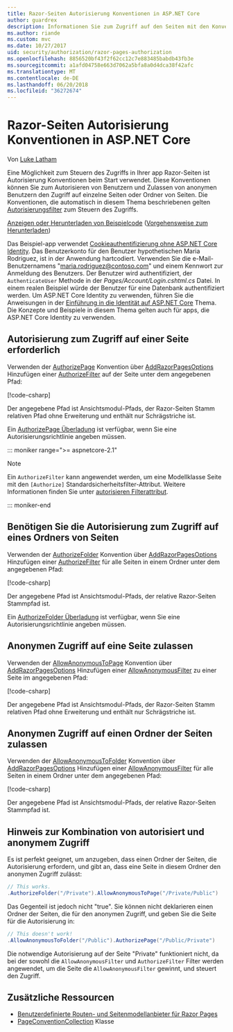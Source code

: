 ```yaml
---
title: Razor-Seiten Autorisierung Konventionen in ASP.NET Core
author: guardrex
description: Informationen Sie zum Zugriff auf den Seiten mit den Konventionen zu steuern, die Autorisierung von Benutzern und ermöglichen anonyme Benutzern den Zugriff auf Seiten oder Ordner von Seiten.
ms.author: riande
ms.custom: mvc
ms.date: 10/27/2017
uid: security/authorization/razor-pages-authorization
ms.openlocfilehash: 8856520bf43f2f62cc12c7e883485babdb43fb3e
ms.sourcegitcommit: a1afd04758e663d7062a5bfa8a0d4dca38f42afc
ms.translationtype: MT
ms.contentlocale: de-DE
ms.lasthandoff: 06/20/2018
ms.locfileid: "36272674"
---
```

# <a name="razor-pages-authorization-conventions-in-aspnet-core"></a>Razor-Seiten Autorisierung Konventionen in ASP.NET Core

Von [Luke Latham](https://github.com/guardrex)

Eine Möglichkeit zum Steuern des Zugriffs in Ihrer app Razor-Seiten ist Autorisierung Konventionen beim Start verwendet. Diese Konventionen können Sie zum Autorisieren von Benutzern und Zulassen von anonymen Benutzern den Zugriff auf einzelne Seiten oder Ordner von Seiten. Die Konventionen, die automatisch in diesem Thema beschriebenen gelten [Autorisierungsfilter](xref:mvc/controllers/filters#authorization-filters) zum Steuern des Zugriffs.

[Anzeigen oder Herunterladen von Beispielcode](https://github.com/aspnet/Docs/tree/master/aspnetcore/security/authorization/razor-pages-authorization/samples) ([Vorgehensweise zum Herunterladen](xref:tutorials/index#how-to-download-a-sample))

Das Beispiel-app verwendet [Cookieauthentifizierung ohne ASP.NET Core Identity](xref:security/authentication/cookie). Das Benutzerkonto für den Benutzer hypothetischen Maria Rodriguez, ist in der Anwendung hartcodiert. Verwenden Sie die e-Mail-Benutzernamens "maria.rodriguez@contoso.com" und einem Kennwort zur Anmeldung des Benutzers. Der Benutzer wird authentifiziert, der `AuthenticateUser` Methode in der *Pages/Account/Login.cshtml.cs* Datei. In einem realen Beispiel würde der Benutzer für eine Datenbank authentifiziert werden. Um ASP.NET Core Identity zu verwenden, führen Sie die Anweisungen in der [Einführung in die Identität auf ASP.NET Core](xref:security/authentication/identity) Thema. Die Konzepte und Beispiele in diesem Thema gelten auch für apps, die ASP.NET Core Identity zu verwenden.

## <a name="require-authorization-to-access-a-page"></a>Autorisierung zum Zugriff auf einer Seite erforderlich

Verwenden der [AuthorizePage](/dotnet/api/microsoft.extensions.dependencyinjection.pageconventioncollectionextensions.authorizepage) Konvention über [AddRazorPagesOptions](/dotnet/api/microsoft.extensions.dependencyinjection.mvcrazorpagesmvcbuilderextensions.addrazorpagesoptions) Hinzufügen einer [AuthorizeFilter](/dotnet/api/microsoft.aspnetcore.mvc.authorization.authorizefilter) auf der Seite unter dem angegebenen Pfad:

[!code-csharp[](razor-pages-authorization/samples/2.x/AuthorizationSample/Startup.cs?name=snippet1&highlight=2,4)]

Der angegebene Pfad ist Ansichtsmodul-Pfads, der Razor-Seiten Stamm relativen Pfad ohne Erweiterung und enthält nur Schrägstriche ist.

Ein [AuthorizePage Überladung](/dotnet/api/microsoft.extensions.dependencyinjection.pageconventioncollectionextensions.authorizepage#Microsoft_Extensions_DependencyInjection_PageConventionCollectionExtensions_AuthorizePage_Microsoft_AspNetCore_Mvc_ApplicationModels_PageConventionCollection_System_String_System_String_) ist verfügbar, wenn Sie eine Autorisierungsrichtlinie angeben müssen.

::: moniker range=">= aspnetcore-2.1"

> [!NOTE]
> Ein `AuthorizeFilter` kann angewendet werden, um eine Modellklasse Seite mit den `[Authorize]` Standardsicherheitsfilter-Attribut. Weitere Informationen finden Sie unter [autorisieren Filterattribut](xref:razor-pages/filter#authorize-filter-attribute).

::: moniker-end

## <a name="require-authorization-to-access-a-folder-of-pages"></a>Benötigen Sie die Autorisierung zum Zugriff auf eines Ordners von Seiten

Verwenden der [AuthorizeFolder](/dotnet/api/microsoft.extensions.dependencyinjection.pageconventioncollectionextensions.authorizefolder) Konvention über [AddRazorPagesOptions](/dotnet/api/microsoft.extensions.dependencyinjection.mvcrazorpagesmvcbuilderextensions.addrazorpagesoptions) Hinzufügen einer [AuthorizeFilter](/dotnet/api/microsoft.aspnetcore.mvc.authorization.authorizefilter) für alle Seiten in einem Ordner unter dem angegebenen Pfad:

[!code-csharp[](razor-pages-authorization/samples/2.x/AuthorizationSample/Startup.cs?name=snippet1&highlight=2,5)]

Der angegebene Pfad ist Ansichtsmodul-Pfads, der relative Razor-Seiten Stammpfad ist.

Ein [AuthorizeFolder Überladung](/dotnet/api/microsoft.extensions.dependencyinjection.pageconventioncollectionextensions.authorizefolder#Microsoft_Extensions_DependencyInjection_PageConventionCollectionExtensions_AuthorizeFolder_Microsoft_AspNetCore_Mvc_ApplicationModels_PageConventionCollection_System_String_System_String_) ist verfügbar, wenn Sie eine Autorisierungsrichtlinie angeben müssen.

## <a name="allow-anonymous-access-to-a-page"></a>Anonymen Zugriff auf eine Seite zulassen

Verwenden der [AllowAnonymousToPage](/dotnet/api/microsoft.extensions.dependencyinjection.pageconventioncollectionextensions.allowanonymoustopage) Konvention über [AddRazorPagesOptions](/dotnet/api/microsoft.extensions.dependencyinjection.mvcrazorpagesmvcbuilderextensions.addrazorpagesoptions) Hinzufügen einer [AllowAnonymousFilter](/dotnet/api/microsoft.aspnetcore.mvc.authorization.allowanonymousfilter) zu einer Seite im angegebenen Pfad:

[!code-csharp[](razor-pages-authorization/samples/2.x/AuthorizationSample/Startup.cs?name=snippet1&highlight=2,6)]

Der angegebene Pfad ist Ansichtsmodul-Pfads, der Razor-Seiten Stamm relativen Pfad ohne Erweiterung und enthält nur Schrägstriche ist.

## <a name="allow-anonymous-access-to-a-folder-of-pages"></a>Anonymen Zugriff auf einen Ordner der Seiten zulassen

Verwenden der [AllowAnonymousToFolder](/dotnet/api/microsoft.extensions.dependencyinjection.pageconventioncollectionextensions.allowanonymoustofolder) Konvention über [AddRazorPagesOptions](/dotnet/api/microsoft.extensions.dependencyinjection.mvcrazorpagesmvcbuilderextensions.addrazorpagesoptions) Hinzufügen einer [AllowAnonymousFilter](/dotnet/api/microsoft.aspnetcore.mvc.authorization.allowanonymousfilter) für alle Seiten in einem Ordner unter dem angegebenen Pfad:

[!code-csharp[](razor-pages-authorization/samples/2.x/AuthorizationSample/Startup.cs?name=snippet1&highlight=2,7)]

Der angegebene Pfad ist Ansichtsmodul-Pfads, der relative Razor-Seiten Stammpfad ist.

## <a name="note-on-combining-authorized-and-anonymous-access"></a>Hinweis zur Kombination von autorisiert und anonymem Zugriff

Es ist perfekt geeignet, um anzugeben, dass einen Ordner der Seiten, die Autorisierung erfordern, und gibt an, dass eine Seite in diesem Ordner den anonymen Zugriff zulässt:

```csharp
// This works.
.AuthorizeFolder("/Private").AllowAnonymousToPage("/Private/Public")
```

Das Gegenteil ist jedoch nicht "true". Sie können nicht deklarieren einen Ordner der Seiten, die für den anonymen Zugriff, und geben Sie die Seite für die Autorisierung in:

```csharp
// This doesn't work!
.AllowAnonymousToFolder("/Public").AuthorizePage("/Public/Private") 
```

Die notwendige Autorisierung auf der Seite "Private" funktioniert nicht, da bei der sowohl die `AllowAnonymousFilter` und `AuthorizeFilter` Filter werden angewendet, um die Seite die `AllowAnonymousFilter` gewinnt, und steuert den Zugriff.

## <a name="additional-resources"></a>Zusätzliche Ressourcen

* [Benutzerdefinierte Routen- und Seitenmodellanbieter für Razor Pages](xref:razor-pages/razor-pages-conventions)
* [PageConventionCollection](/dotnet/api/microsoft.aspnetcore.mvc.applicationmodels.pageconventioncollection) Klasse
